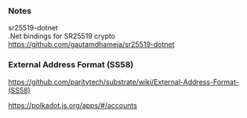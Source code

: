 ### Notes  
sr25519-dotnet  
.Net bindings for SR25519 crypto  
https://github.com/gautamdhameja/sr25519-dotnet  

### External Address Format (SS58)
https://github.com/paritytech/substrate/wiki/External-Address-Format-(SS58)  


https://polkadot.js.org/apps/#/accounts